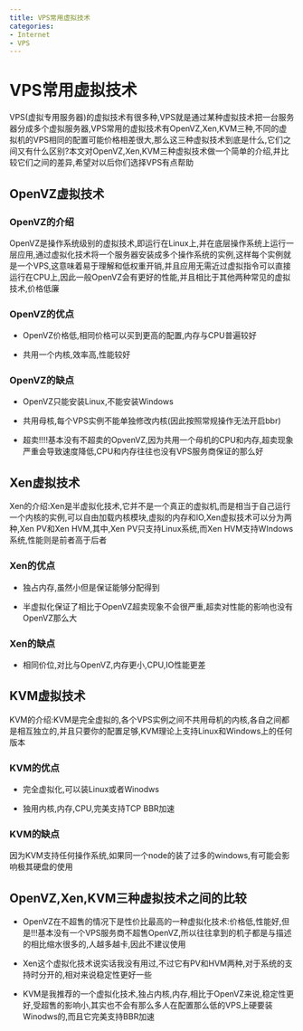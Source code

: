 ```yaml
---
title: VPS常用虚拟技术
categories:
- Internet
- VPS
---
```

# VPS常用虚拟技术

VPS(虚拟专用服务器)的虚拟技术有很多种,VPS就是通过某种虚拟技术把一台服务器分成多个虚拟服务器,VPS常用的虚拟技术有OpenVZ,Xen,KVM三种,不同的虚拟机的VPS相同的配置可能价格相差很大,那么这三种虚拟技术到底是什么,它们之间又有什么区别?本文对OpenVZ,Xen,KVM三种虚拟技术做一个简单的介绍,并比较它们之间的差异,希望对以后你们选择VPS有点帮助

## OpenVZ虚拟技术

### OpenVZ的介绍

OpenVZ是操作系统级别的虚拟技术,即运行在Linux上,并在底层操作系统上运行一层应用,通过虚拟化技术将一个服务器安装成多个操作系统的实例,这样每个实例就是一个VPS,这意味着易于理解和低权重开销,并且应用无需近过虚拟指令可以直接运行在CPU上,因此一般OpenVZ会有更好的性能,并且相比于其他两种常见的虚拟技术,价格低廉

### OpenVZ的优点

- OpenVZ价格低,相同价格可以买到更高的配置,内存与CPU普遍较好

- 共用一个内核,效率高,性能较好

### OpenVZ的缺点

- OpenVZ只能安装Linux,不能安装Windows

- 共用母核,每个VPS实例不能单独修改内核(因此按照常规操作无法开启bbr)

- 超卖!!!!基本没有不超卖的OpvenVZ,因为共用一个母机的CPU和内存,超卖现象严重会导致速度降低,CPU和内存往往也没有VPS服务商保证的那么好

## Xen虚拟技术

Xen的介绍:Xen是半虚拟化技术,它并不是一个真正的虚拟机,而是相当于自己运行一个内核的实例,可以自由加载内核模块,虚拟的内存和IO,Xen虚拟技术可以分为两种,Xen PV和Xen HVM,其中,Xen PV只支持Linux系统,而Xen HVM支持WIndows系统,性能则是前者高于后者

### Xen的优点

- 独占内存,虽然小但是保证能够分配得到

- 半虚拟化保证了相比于OpenVZ超卖现象不会很严重,超卖对性能的影响也没有OpenVZ那么大

### Xen的缺点

- 相同价位,对比与OpenVZ,内存更小,CPU,IO性能更差

## KVM虚拟技术

KVM的介绍:KVM是完全虚拟的,各个VPS实例之间不共用母机的内核,各自之间都是相互独立的,并且只要你的配置足够,KVM理论上支持Linux和Windows上的任何版本

### KVM的优点

- 完全虚拟化,可以装Linux或者Winodws

- 独用内核,内存,CPU,完美支持TCP BBR加速

### KVM的缺点

因为KVM支持任何操作系统,如果同一个node的装了过多的windows,有可能会影响极其硬盘的使用

## OpenVZ,Xen,KVM三种虚拟技术之间的比较

- OpenVZ在不超售的情况下是性价比最高的一种虚拟化技术:价格低,性能好,但是!!!基本没有一个VPS服务商不超售OpenVZ,所以往往拿到的机子都是与描述的相比缩水很多的,人越多越卡,因此不建议使用

- Xen这个虚拟化技术说实话我没有用过,不过它有PV和HVM两种,对于系统的支持时分开的,相对来说稳定性更好一些

- KVM是我推荐的一个虚拟化技术,独占内核,内存,相比于OpenVZ来说,稳定性更好,受超售的影响小,其实也不会有那么多人在配置那么低的VPS上硬要装Winodws的,而且它完美支持BBR加速

